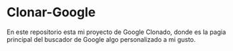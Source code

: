 # Clonar-Google
En este repositorio esta mi proyecto de Google Clonado, donde es la pagia principal del buscador de Google algo personalizado a mi gusto.
